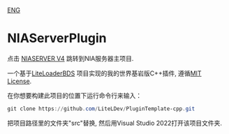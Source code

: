 [ENG](README.md)

# NIAServerPlugin

点击 [NIASERVER V4](https://github.com/NIANIANKNIA/NIASERVER-V4) 跳转到NIA服务器主项目.

一个基于[LiteLoaderBDS](https://github.com/LiteLDev/LiteLoaderBDS) 项目实现的我的世界基岩版C++插件, 遵循[MIT License](https://github.com/jiansyuan/NIAServerPlugin/blob/main/LICENSE).


在你想要构建此项目的位置下运行命令行来输入：

```powershell
git clone https://github.com/LiteLDev/PluginTemplate-cpp.git
```

把项目路径里的文件夹"src"替换, 然后用Visual Studio 2022打开该项目文件夹.

